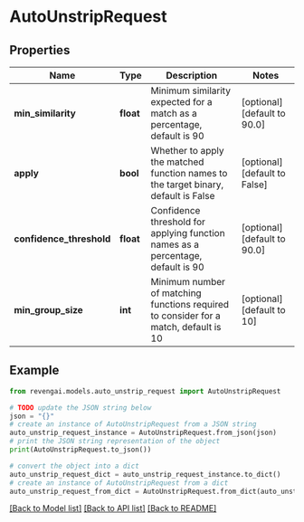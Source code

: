 # AutoUnstripRequest


## Properties

Name | Type | Description | Notes
------------ | ------------- | ------------- | -------------
**min_similarity** | **float** | Minimum similarity expected for a match as a percentage, default is 90 | [optional] [default to 90.0]
**apply** | **bool** | Whether to apply the matched function names to the target binary, default is False | [optional] [default to False]
**confidence_threshold** | **float** | Confidence threshold for applying function names as a percentage, default is 90 | [optional] [default to 90.0]
**min_group_size** | **int** | Minimum number of matching functions required to consider for a match, default is 10 | [optional] [default to 10]

## Example

```python
from revengai.models.auto_unstrip_request import AutoUnstripRequest

# TODO update the JSON string below
json = "{}"
# create an instance of AutoUnstripRequest from a JSON string
auto_unstrip_request_instance = AutoUnstripRequest.from_json(json)
# print the JSON string representation of the object
print(AutoUnstripRequest.to_json())

# convert the object into a dict
auto_unstrip_request_dict = auto_unstrip_request_instance.to_dict()
# create an instance of AutoUnstripRequest from a dict
auto_unstrip_request_from_dict = AutoUnstripRequest.from_dict(auto_unstrip_request_dict)
```
[[Back to Model list]](../README.md#documentation-for-models) [[Back to API list]](../README.md#documentation-for-api-endpoints) [[Back to README]](../README.md)


